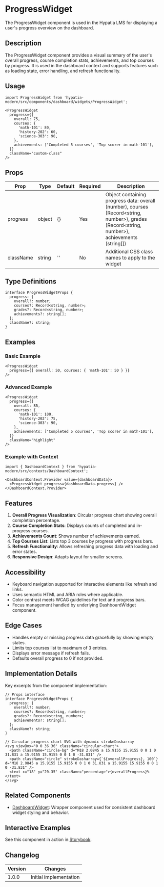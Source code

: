 # ProgressWidget

The ProgressWidget component is used in the Hypatia LMS for displaying a user's progress overview on the dashboard.

## Description

The ProgressWidget component provides a visual summary of the user's overall progress, course completion stats, achievements, and top courses by progress. It is used in the dashboard context and supports features such as loading state, error handling, and refresh functionality.

## Usage

```tsx
import ProgressWidget from 'hypatia-modern/src/components/dashboard/widgets/ProgressWidget';

<ProgressWidget 
  progress={{
    overall: 75,
    courses: {
      'math-101': 80,
      'history-202': 60,
      'science-303': 90,
    },
    achievements: ['Completed 5 courses', 'Top scorer in math-101'],
  }}
  className="custom-class"
/>
```

## Props

| Prop | Type | Default | Required | Description |
|------|------|---------|----------|-------------|
| progress | object | {} | Yes | Object containing progress data: overall (number), courses (Record<string, number>), grades (Record<string, number>), achievements (string[]) |
| className | string | '' | No | Additional CSS class names to apply to the widget |

## Type Definitions

```tsx
interface ProgressWidgetProps {
  progress: {
    overall?: number;
    courses?: Record<string, number>;
    grades?: Record<string, number>;
    achievements?: string[];
  };
  className?: string;
}
```

## Examples

### Basic Example

```tsx
<ProgressWidget 
  progress={{ overall: 50, courses: { 'math-101': 50 } }} 
/>
```

### Advanced Example

```tsx
<ProgressWidget 
  progress={{
    overall: 85,
    courses: {
      'math-101': 100,
      'history-202': 75,
      'science-303': 90,
    },
    achievements: ['Completed 5 courses', 'Top scorer in math-101'],
  }}
  className="highlight"
/>
```

### Example with Context

```tsx
import { DashboardContext } from 'hypatia-modern/src/contexts/DashboardContext';

<DashboardContext.Provider value={dashboardData}>
  <ProgressWidget progress={dashboardData.progress} />
</DashboardContext.Provider>
```

## Features

1. **Overall Progress Visualization**: Circular progress chart showing overall completion percentage.
2. **Course Completion Stats**: Displays counts of completed and in-progress courses.
3. **Achievements Count**: Shows number of achievements earned.
4. **Top Courses List**: Lists top 3 courses by progress with progress bars.
5. **Refresh Functionality**: Allows refreshing progress data with loading and error states.
6. **Responsive Design**: Adapts layout for smaller screens.

## Accessibility

- Keyboard navigation supported for interactive elements like refresh and links.
- Uses semantic HTML and ARIA roles where applicable.
- Color contrast meets WCAG guidelines for text and progress bars.
- Focus management handled by underlying DashboardWidget component.

## Edge Cases

- Handles empty or missing progress data gracefully by showing empty states.
- Limits top courses list to maximum of 3 entries.
- Displays error message if refresh fails.
- Defaults overall progress to 0 if not provided.

## Implementation Details

Key excerpts from the component implementation:

```tsx
// Props interface
interface ProgressWidgetProps {
  progress: {
    overall?: number;
    courses?: Record<string, number>;
    grades?: Record<string, number>;
    achievements?: string[];
  };
  className?: string;
}

// Circular progress chart SVG with dynamic strokeDasharray
<svg viewBox="0 0 36 36" className="circular-chart">
  <path className="circle-bg" d="M18 2.0845 a 15.9155 15.9155 0 0 1 0 31.831 a 15.9155 15.9155 0 0 1 0 -31.831" />
  <path className="circle" strokeDasharray={`${overallProgress}, 100`} d="M18 2.0845 a 15.9155 15.9155 0 0 1 0 31.831 a 15.9155 15.9155 0 0 1 0 -31.831" />
  <text x="18" y="20.35" className="percentage">{overallProgress}%</text>
</svg>
```

## Related Components

- [DashboardWidget](./DashboardWidget.md): Wrapper component used for consistent dashboard widget styling and behavior.

## Interactive Examples

See this component in action in [Storybook](http://localhost:6006/?path=/story/dashboard-progresswidget--basic).

## Changelog

| Version | Changes |
|---------|---------|
| 1.0.0 | Initial implementation |

